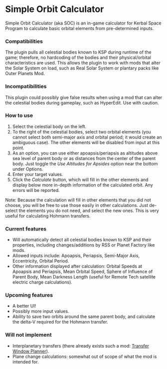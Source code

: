 # Simple Orbit Calculator
Simple Orbit Calculator (aka SOC) is an in-game calculator for Kerbal Space Program to calculate basic orbital elements from pre-determined inputs.

### Compatibilities
The plugin pulls all celestial bodies known to KSP during runtime of the game; therefore, no hardcoding of the bodies and their physical/orbital characteristics are used. This allows the plugin to work with mods that alter the Solar System on load, such as Real Solar System or plantary packs like Outer Planets Mod.

### Incompatibilities
This plugin could possibly give false results when using a mod that can alter the celestial bodies during gameplay, such as HyperEdit. Use with caution.

### How to use
1. Select the celestial body on the left.
2. To the right of the celestial bodies, select two orbital elements (you cannot select both semi-major axis and orbital period; it would create an ambiguous case). The other elements will be disabled from input at this point.
3. As an option, you can use either apoapsis/periapsis as altitudes above sea level of parent body or as distances from the center of the parent body. Just toggle the *Use Altitudes for Apsides* option near the bottom under Options.
4. Enter your target values.
5. Click the *Calculate* button, which will fill in the other elements and display below more in-depth information of the calculated orbit. Any errors will be reported.

Note: Because the calculation will fill in other elements that you did not choose, you will be free to use those easily in other calculations. Just de-select the elements you do not need, and select the new ones. This is very useful for calculating Hohmann transfers.

### Current features
* Will automatically detect all celestial bodies known to KSP and their properties, including changes/additions by RSS or Planet Factory like mods.
* Allowed inputs include: Apoapsis, Periapsis, Semi-Major Axis, Eccentricity, Orbital Period.
* Other information displayed after calculation: Orbital Speeds at Apoapsis and Periapsis, Mean Orbital Speed, Sphere of Influence of Parent Body, Mean Darkness Length (useful for Remote Tech satellite electric charge calculations).

### Upcoming features
* A better UI!
* Possibly more input values.
* Ability to save two orbits around the same parent body, and calculate the delta-V required for the Hohmann transfer.

### Will not implement
* Interplanetary transfers (there already exists such a mod: [Transfer Window Planner](http://forum.kerbalspaceprogram.com/threads/93115)).
* Plane change calculations: somewhat out of scope of what the mod is intended for.
